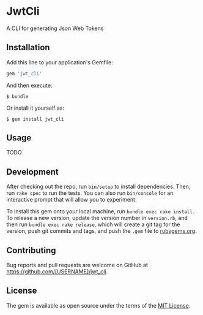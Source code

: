 # JwtCli

A CLI for generating Json Web Tokens

## Installation

Add this line to your application's Gemfile:

```ruby
gem 'jwt_cli'
```

And then execute:

    $ bundle

Or install it yourself as:

    $ gem install jwt_cli

## Usage

TODO

## Development

After checking out the repo, run `bin/setup` to install dependencies. Then, run `rake spec` to run the tests. You can also run `bin/console` for an interactive prompt that will allow you to experiment.

To install this gem onto your local machine, run `bundle exec rake install`. To release a new version, update the version number in `version.rb`, and then run `bundle exec rake release`, which will create a git tag for the version, push git commits and tags, and push the `.gem` file to [rubygems.org](https://rubygems.org).

## Contributing

Bug reports and pull requests are welcome on GitHub at https://github.com/[USERNAME]/jwt_cli.


## License

The gem is available as open source under the terms of the [MIT License](http://opensource.org/licenses/MIT).

